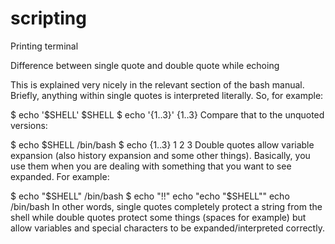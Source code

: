 # scripting

Printing terminal

Difference between single quote and double quote while echoing 

This is explained very nicely in the relevant section of the bash manual. Briefly, anything within single quotes is interpreted literally. So, for example:

$ echo '$SHELL'
$SHELL
$ echo '{1..3}'
{1..3}
Compare that to the unquoted versions:

$ echo $SHELL
/bin/bash
$ echo {1..3}
1 2 3
Double quotes allow variable expansion (also history expansion and some other things). Basically, you use them when you are dealing with something that you want to see expanded. For example:

$ echo "$SHELL"
/bin/bash
$ echo "!!"
echo "echo "$SHELL""
echo /bin/bash
In other words, single quotes completely protect a string from the shell while double quotes protect some things (spaces for example) but allow variables and special characters to be expanded/interpreted correctly.



